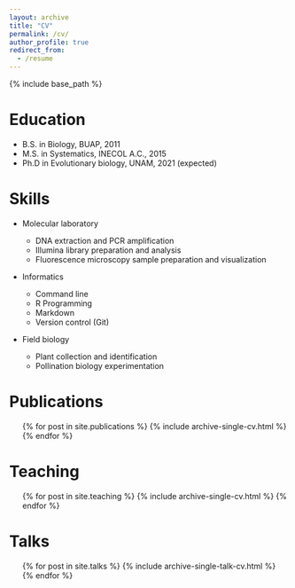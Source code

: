 ```yaml
---
layout: archive
title: "CV"
permalink: /cv/
author_profile: true
redirect_from:
  - /resume
---
```


{% include base_path %}

Education
======
* B.S. in Biology, BUAP, 2011
* M.S. in Systematics, INECOL A.C., 2015
* Ph.D in Evolutionary biology, UNAM, 2021 (expected)
  
Skills
======
* Molecular laboratory
  * DNA extraction and PCR amplification
  * Illumina library preparation and analysis
  * Fluorescence microscopy sample preparation and visualization
  
* Informatics
  * Command line
  * R Programming 
  * Markdown
  * Version control (Git)
  
* Field biology
  * Plant collection and identification
  * Pollination biology experimentation
  
Publications
======
  <ul>{% for post in site.publications %}
    {% include archive-single-cv.html %}
  {% endfor %}</ul>  

Teaching
======
  <ul>{% for post in site.teaching %}
    {% include archive-single-cv.html %}
  {% endfor %}</ul>  
  
Talks
======
  <ul>{% for post in site.talks %}
    {% include archive-single-talk-cv.html %}
  {% endfor %}</ul>
